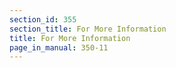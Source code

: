 ```yaml
---
section_id: 355
section_title: For More Information
title: For More Information
page_in_manual: 350-11
---
```

